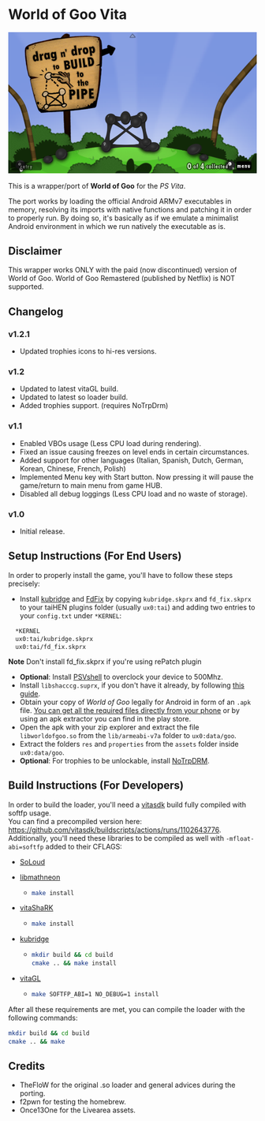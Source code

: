 # World of Goo Vita

<p align="center"><img src="./screenshots/game.png"></p>

This is a wrapper/port of <b>World of Goo</b> for the *PS Vita*.

The port works by loading the official Android ARMv7 executables in memory, resolving its imports with native functions and patching it in order to properly run.
By doing so, it's basically as if we emulate a minimalist Android environment in which we run natively the executable as is.

## Disclaimer

This wrapper works ONLY with the paid (now discontinued) version of World of Goo. World of Goo Remastered (published by Netflix) is NOT supported.

## Changelog

### v1.2.1

- Updated trophies icons to hi-res versions.

### v1.2

- Updated to latest vitaGL build.
- Updated to latest so loader build.
- Added trophies support. (requires NoTrpDrm)

### v1.1

- Enabled VBOs usage (Less CPU load during rendering).
- Fixed an issue causing freezes on level ends in certain circumstances.
- Added support for other languages (Italian, Spanish, Dutch, German, Korean, Chinese, French, Polish)
- Implemented Menu key with Start button. Now pressing it will pause the game/return to main menu from game HUB.
- Disabled all debug loggings (Less CPU load and no waste of storage).

### v1.0

- Initial release.

## Setup Instructions (For End Users)

In order to properly install the game, you'll have to follow these steps precisely:

- Install [kubridge](https://github.com/TheOfficialFloW/kubridge/releases/) and [FdFix](https://github.com/TheOfficialFloW/FdFix/releases/) by copying `kubridge.skprx` and `fd_fix.skprx` to your taiHEN plugins folder (usually `ux0:tai`) and adding two entries to your `config.txt` under `*KERNEL`:
  
```
  *KERNEL
  ux0:tai/kubridge.skprx
  ux0:tai/fd_fix.skprx
```

**Note** Don't install fd_fix.skprx if you're using rePatch plugin

- **Optional**: Install [PSVshell](https://github.com/Electry/PSVshell/releases) to overclock your device to 500Mhz.
- Install `libshacccg.suprx`, if you don't have it already, by following [this guide](https://samilops2.gitbook.io/vita-troubleshooting-guide/shader-compiler/extract-libshacccg.suprx).
- Obtain your copy of *World of Goo* legally for Android in form of an `.apk` file. [You can get all the required files directly from your phone](https://stackoverflow.com/questions/11012976/how-do-i-get-the-apk-of-an-installed-app-without-root-access) or by using an apk extractor you can find in the play store.
- Open the apk with your zip explorer and extract the file `libworldofgoo.so` from the `lib/armeabi-v7a` folder to `ux0:data/goo`. 
- Extract the folders `res` and `properties` from the `assets` folder inside `ux0:data/goo`.
- **Optional**: For trophies to be unlockable, install [NoTrpDRM](https://github.com/Rinnegatamante/NoTrpDrm).

## Build Instructions (For Developers)

In order to build the loader, you'll need a [vitasdk](https://github.com/vitasdk) build fully compiled with softfp usage.  
You can find a precompiled version here: https://github.com/vitasdk/buildscripts/actions/runs/1102643776.  
Additionally, you'll need these libraries to be compiled as well with `-mfloat-abi=softfp` added to their CFLAGS:

- [SoLoud](https://github.com/vitasdk/packages/blob/master/soloud/VITABUILD)

- [libmathneon](https://github.com/Rinnegatamante/math-neon)

  - ```bash
    make install
    ```

- [vitaShaRK](https://github.com/Rinnegatamante/vitaShaRK)

  - ```bash
    make install
    ```

- [kubridge](https://github.com/TheOfficialFloW/kubridge)

  - ```bash
    mkdir build && cd build
    cmake .. && make install
    ```

- [vitaGL](https://github.com/Rinnegatamante/vitaGL)

  - ````bash
    make SOFTFP_ABI=1 NO_DEBUG=1 install
    ````

After all these requirements are met, you can compile the loader with the following commands:

```bash
mkdir build && cd build
cmake .. && make
```

## Credits

- TheFloW for the original .so loader and general advices during the porting.
- f2pwn for testing the homebrew.
- Once13One for the Livearea assets.
